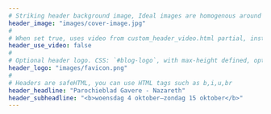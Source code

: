 ```yaml
---
# Striking header background image, Ideal images are homogenous around the centre and contrasting to the text. Non-ideal images can use `title_guard`
header_image: "images/cover-image.jpg"
#
# When set true, uses video from custom_header_video.html partial, instead of header_image
header_use_video: false
#
# Optional header logo. CSS: `#blog-logo`, with max-height defined, optimize to prevent scaling
header_logo: "images/favicon.png"
#
# Headers are safeHTML, you can use HTML tags such as b,i,u,br
header_headline: "Parochieblad Gavere - Nazareth"
header_subheadline: "<b>woensdag 4 oktober–zondag 15 oktober</b>"
---
```

